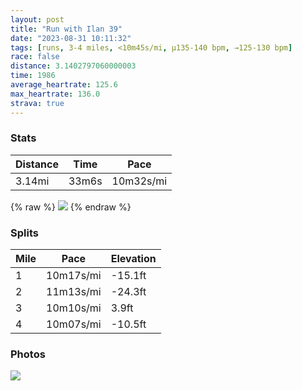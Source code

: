 ```yaml
---
layout: post
title: "Run with Ilan 39"
date: "2023-08-31 10:11:32"
tags: [runs, 3-4 miles, <10m45s/mi, μ135-140 bpm, →125-130 bpm]
race: false
distance: 3.1402797060000003
time: 1986
average_heartrate: 125.6
max_heartrate: 136.0
strava: true
---
```


### Stats

| Distance | Time | Pace |
|----------|------|------|
|3.14mi|33m6s|10m32s/mi|

{% raw %}
<img src='https://maps.googleapis.com/maps/api/staticmap?maptype=roadmap&path=enc:ekwwFztsbMC`@?NRbAEXKrALVZDFDTDAHLHXBBHATDRQz@KpAIb@e@~@U^CPD?\ZVNPTxAlAZFZNNPDL?FADY\i@|@Oj@k@hCEd@Of@KRUn@ERDx@DPIn@FNfAf@aAq@Q?GDI\Gd@ILEBcCwAqDcCCAWL_Ae@S??BBFXRPZUdA_A~B[~A[z@S`@?VFH|@j@b@NJ@@ADa@Nk@RkAZu@Lk@^gA?KOQQ_@E_@?WLMDcAMQa@Ys@c@y@]mBmAgAk@{AuA_@Oa@Ka@Uc@OYWsAcAcCwAc@ScAi@g@ISTK^[~@Wn@OTaAvCGj@GV_@KUM?C@i@d@cBRk@ZYTOP]Nm@@yAFIDUh@uA`@}@NMTd@`@b@\~@Hn@?`AJVVJjAv@r@X`Ax@nAv@r@\\Vr@`A\TtAn@X\h@ZHHl@VLKNEd@^BLAB[P_@\@LPFt@b@BZMb@C^e@jAGHIn@e@`AS~@GRAJJNb@L^\PJNE@Cf@uBFe@r@oBR_AWYEYASHUBa@SS]O_@Y]GEJ?Dv@n@@Ry@fCSTM\In@Wb@UlA?PJd@\XXP\F@[Rs@lBwF@ICG]SEo@?o@R{@F@dAj@vAhAz@h@XXb@Vt@^VTf@ZAEo@e@UIUYd@mADQ&key=AIzaSyC1MId7bFpkLXNAaYhBSTb8jLyiSqzbDtM&size=800x800&markers=color:yellow|label:S|40.75715,-73.99774&markers=color:green|label:F|40.75681000000002,-74.00478000000014'>
{% endraw %}

### Splits

| Mile | Pace | Elevation |
|------|------|-----------|
|1|10m17s/mi|-15.1ft|
|2|11m13s/mi|-24.3ft|
|3|10m10s/mi|3.9ft|
|4|10m07s/mi|-10.5ft|

### Photos
<img src='https://dgtzuqphqg23d.cloudfront.net/t3u8f3Dvo00Nc9FotZl70SdfqDQvEp1Y4EbNvWgZ9MM-723x768.jpg'>

